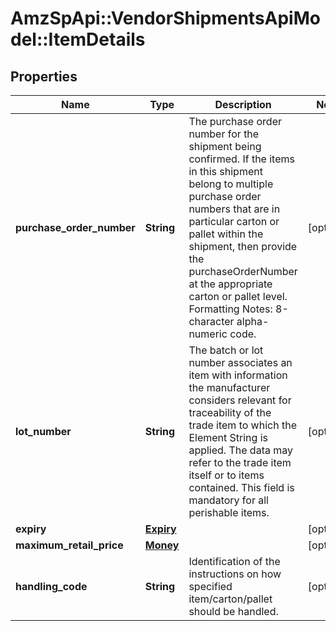 # AmzSpApi::VendorShipmentsApiModel::ItemDetails

## Properties
Name | Type | Description | Notes
------------ | ------------- | ------------- | -------------
**purchase_order_number** | **String** | The purchase order number for the shipment being confirmed. If the items in this shipment belong to multiple purchase order numbers that are in particular carton or pallet within the shipment, then provide the purchaseOrderNumber at the appropriate carton or pallet level. Formatting Notes: 8-character alpha-numeric code. | [optional] 
**lot_number** | **String** | The batch or lot number associates an item with information the manufacturer considers relevant for traceability of the trade item to which the Element String is applied. The data may refer to the trade item itself or to items contained. This field is mandatory for all perishable items. | [optional] 
**expiry** | [**Expiry**](Expiry.md) |  | [optional] 
**maximum_retail_price** | [**Money**](Money.md) |  | [optional] 
**handling_code** | **String** | Identification of the instructions on how specified item/carton/pallet should be handled. | [optional] 

